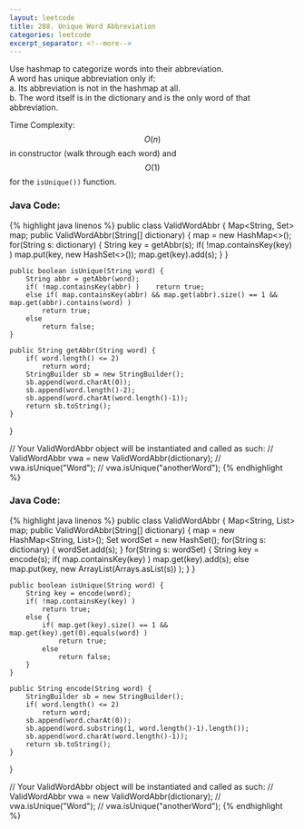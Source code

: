```yaml
---
layout: leetcode
title: 288. Unique Word Abbreviation
categories: leetcode
excerpt_separator: <!--more-->
---
```

Use hashmap to categorize words into their abbreviation.  
A word has unique abbreviation only if:  
a. Its abbreviation is not in the hashmap at all.  
b. The word itself is in the dictionary and is the only word of that abbreviation.  

Time Complexity: $$O(n)$$ in constructor (walk through each word) and $$O(1)$$ for the `isUnique())` function.
<!--more-->
### Java Code:
{% highlight java linenos %}
public class ValidWordAbbr {
    Map<String, Set<String>> map;
    public ValidWordAbbr(String[] dictionary) {
        map = new HashMap<>();
        for(String s: dictionary) {
            String key = getAbbr(s);
            if( !map.containsKey(key) )
                map.put(key, new HashSet<>());
            map.get(key).add(s);
        }
    }

    public boolean isUnique(String word) {
        String abbr = getAbbr(word);
        if( !map.containsKey(abbr) )    return true;
        else if( map.containsKey(abbr) && map.get(abbr).size() == 1 && map.get(abbr).contains(word) )
            return true;
        else
            return false;
    }
    
    public String getAbbr(String word) {
        if( word.length() <= 2)
            return word;
        StringBuilder sb = new StringBuilder();
        sb.append(word.charAt(0));
        sb.append(word.length()-2);
        sb.append(word.charAt(word.length()-1));
        return sb.toString();
    }
}


// Your ValidWordAbbr object will be instantiated and called as such:
// ValidWordAbbr vwa = new ValidWordAbbr(dictionary);
// vwa.isUnique("Word");
// vwa.isUnique("anotherWord");
{% endhighlight %}
### Java Code:
{% highlight java linenos %}
public class ValidWordAbbr {
    Map<String, List<String>> map;
    public ValidWordAbbr(String[] dictionary) {
        map = new HashMap<String, List<String>>();
        Set<String> wordSet = new HashSet<String>();
        for(String s: dictionary) {
            wordSet.add(s);
        }
        for(String s: wordSet) {
            String key = encode(s);
            if( map.containsKey(key) )
                map.get(key).add(s);
            else 
                map.put(key, new ArrayList<String>(Arrays.asList(s)) );
        }
    }

    public boolean isUnique(String word) {
        String key = encode(word);
        if( !map.containsKey(key) )
            return true;
        else {
            if( map.get(key).size() == 1 && map.get(key).get(0).equals(word) )
                return true;
            else
                return false;
        }
    }
    
    public String encode(String word) {
        StringBuilder sb = new StringBuilder();
        if( word.length() <= 2)
            return word;
        sb.append(word.charAt(0));
        sb.append(word.substring(1, word.length()-1).length());
        sb.append(word.charAt(word.length()-1));
        return sb.toString();
    }
}


// Your ValidWordAbbr object will be instantiated and called as such:
// ValidWordAbbr vwa = new ValidWordAbbr(dictionary);
// vwa.isUnique("Word");
// vwa.isUnique("anotherWord");
{% endhighlight %}
